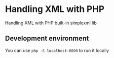 # Handling XML with PHP

Handling XML with PHP built-in simplexml lib

## Development environment

You can use ```php -S localhost:8000``` to run it locally
